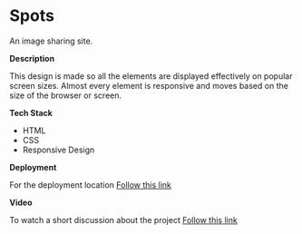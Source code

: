 # Spots

An image sharing site.

**Description**

This design is made so all the elements are displayed effectively on popular screen sizes. Almost every element is responsive and moves based on the size of the browser or screen.

**Tech Stack**

- HTML
- CSS
- Responsive Design

**Deployment**

For the deployment location [Follow this link](https://jellyfish15.github.io/se_project_spots/)

**Video**

To watch a short discussion about the project [Follow this link](https://drive.google.com/file/d/1llM4PnukAkI6UjyRaqxhgTGbNIqWShg2/view?usp=sharing)



